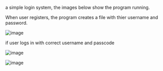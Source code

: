 a simple login system, the images below show the program running.


When user registers, the program creates a file with thier username and password.

![image](https://user-images.githubusercontent.com/70728294/225650314-93dc6631-7fdb-4d21-8959-918b53c94544.png)



if user logs in with correct username and passcode 

![image](https://user-images.githubusercontent.com/70728294/225650621-b68ad271-7e0d-45cf-9212-9902a54602fa.png)



![image](https://user-images.githubusercontent.com/70728294/225649892-159f792f-d691-4a4e-857a-6bf0c7555945.png)
